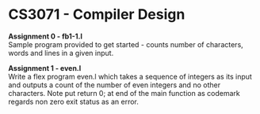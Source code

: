 # CS3071 - Compiler Design 

**Assignment 0 - fb1-1.l** <br>
Sample program provided to get started - counts number of characters, words and lines in a given input. 

**Assignment 1 - even.l** <br>
Write a flex program even.l which takes a sequence of integers as its input and outputs a count of the number of even integers and no other characters. Note put return 0; at end of the main function as codemark regards non zero exit status as an error.
